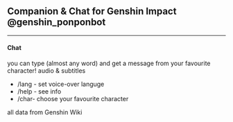 ## Companion & Chat for Genshin Impact @genshin_ponponbot
---
#### Chat
you can type (almost any word) and get a message from your favourite character!
audio & subtitles
* /lang - set voice-over languge
* /help - see info
* /char- choose your favourite character


all data from Genshin Wiki
